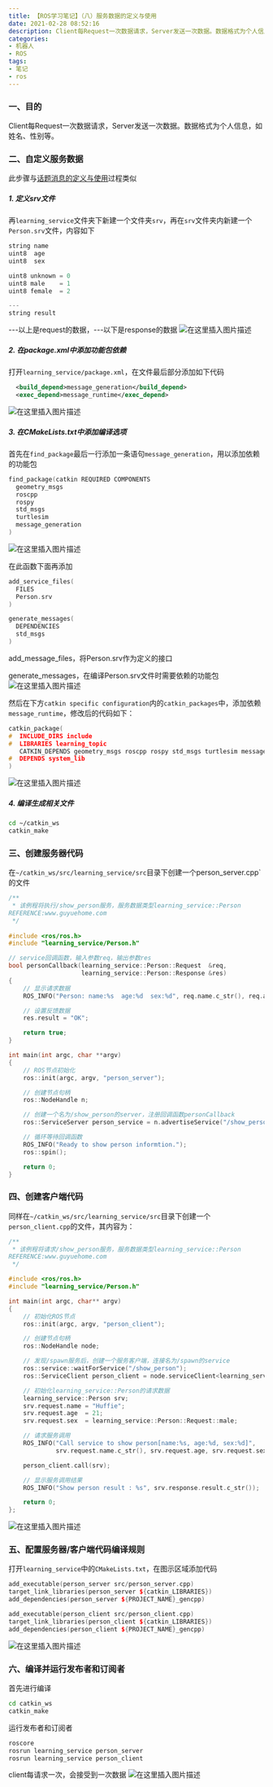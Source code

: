 ```yaml
---
title: 【ROS学习笔记】（八）服务数据的定义与使用
date: 2021-02-28 08:52:16
description: Client每Request一次数据请求，Server发送一次数据。数据格式为个人信息，如姓名、性别等。
categories:
- 机器人
- ROS
tags:
- 笔记
- ros
---
```


### 一、目的

Client每Request一次数据请求，Server发送一次数据。数据格式为个人信息，如姓名、性别等。

### 二、自定义服务数据

此步骤与[话题消息的定义与使用](https://blog.csdn.net/weixin_44543463/article/details/114108345)过程类似

##### 1. 定义srv文件

再`learning_service`文件夹下新建一个文件夹`srv`，再在`srv`文件夹内新建一个`Person.srv`文件，内容如下

```c++
string name
uint8  age
uint8  sex

uint8 unknown = 0
uint8 male    = 1
uint8 female  = 2

---
string result
```

---以上是request的数据，---以下是response的数据
![在这里插入图片描述](https://img-blog.csdnimg.cn/20210226165019544.png?x-oss-process=image/watermark,type_ZmFuZ3poZW5naGVpdGk,shadow_10,text_aHR0cHM6Ly9ibG9nLmNzZG4ubmV0L3dlaXhpbl80NDU0MzQ2Mw==,size_16,color_FFFFFF,t_70)

##### 2. 在package.xml中添加功能包依赖

打开`learning_service/package.xml`，在文件最后部分添加如下代码

```xml
  <build_depend>message_generation</build_depend>
  <exec_depend>message_runtime</exec_depend>
```
![在这里插入图片描述](https://img-blog.csdnimg.cn/20210226165101181.png?x-oss-process=image/watermark,type_ZmFuZ3poZW5naGVpdGk,shadow_10,text_aHR0cHM6Ly9ibG9nLmNzZG4ubmV0L3dlaXhpbl80NDU0MzQ2Mw==,size_16,color_FFFFFF,t_70)

##### 3. 在CMakeLists.txt中添加编译选项

首先在`find_package`最后一行添加一条语句`message_generation`，用以添加依赖的功能包

```c++
find_package(catkin REQUIRED COMPONENTS
  geometry_msgs
  roscpp
  rospy
  std_msgs
  turtlesim
  message_generation
)
```
![在这里插入图片描述](https://img-blog.csdnimg.cn/20210226165232230.png?x-oss-process=image/watermark,type_ZmFuZ3poZW5naGVpdGk,shadow_10,text_aHR0cHM6Ly9ibG9nLmNzZG4ubmV0L3dlaXhpbl80NDU0MzQ2Mw==,size_16,color_FFFFFF,t_70)

在此函数下面再添加

```c++
add_service_files(
  FILES
  Person.srv
)

generate_messages(
  DEPENDENCIES
  std_msgs
)
```

add_message_files，将Person.srv作为定义的接口

generate_messages，在编译Person.srv文件时需要依赖的功能包
![在这里插入图片描述](https://img-blog.csdnimg.cn/20210226170000400.png?x-oss-process=image/watermark,type_ZmFuZ3poZW5naGVpdGk,shadow_10,text_aHR0cHM6Ly9ibG9nLmNzZG4ubmV0L3dlaXhpbl80NDU0MzQ2Mw==,size_16,color_FFFFFF,t_70)


然后在下方`catkin specific configuration`内的`catkin_packages`中，添加依赖`message_runtime`，修改后的代码如下：

```c++
catkin_package(
#  INCLUDE_DIRS include
#  LIBRARIES learning_topic
   CATKIN_DEPENDS geometry_msgs roscpp rospy std_msgs turtlesim message_runtime
#  DEPENDS system_lib
)
```
![在这里插入图片描述](https://img-blog.csdnimg.cn/20210226165520183.png?x-oss-process=image/watermark,type_ZmFuZ3poZW5naGVpdGk,shadow_10,text_aHR0cHM6Ly9ibG9nLmNzZG4ubmV0L3dlaXhpbl80NDU0MzQ2Mw==,size_16,color_FFFFFF,t_70)

##### 4. 编译生成相关文件

```bash
cd ~/catkin_ws
catkin_make
```

### 三、创建服务器代码

在`~/catkin_ws/src/learning_service/src`目录下创建一个person_server.cpp`的文件

```c++
/**
 * 该例程将执行/show_person服务，服务数据类型learning_service::Person
REFERENCE:www.guyuehome.com
 */
 
#include <ros/ros.h>
#include "learning_service/Person.h"

// service回调函数，输入参数req，输出参数res
bool personCallback(learning_service::Person::Request  &req,
         			learning_service::Person::Response &res)
{
    // 显示请求数据
    ROS_INFO("Person: name:%s  age:%d  sex:%d", req.name.c_str(), req.age, req.sex);

	// 设置反馈数据
	res.result = "OK";

    return true;
}

int main(int argc, char **argv)
{
    // ROS节点初始化
    ros::init(argc, argv, "person_server");

    // 创建节点句柄
    ros::NodeHandle n;

    // 创建一个名为/show_person的server，注册回调函数personCallback
    ros::ServiceServer person_service = n.advertiseService("/show_person", personCallback);

    // 循环等待回调函数
    ROS_INFO("Ready to show person informtion.");
    ros::spin();

    return 0;
}
```

### 四、创建客户端代码

同样在`~/catkin_ws/src/learning_service/src`目录下创建一个`person_client.cpp`的文件，其内容为：

```c++
/**
 * 该例程将请求/show_person服务，服务数据类型learning_service::Person
REFERENCE:www.guyuehome.com
 */

#include <ros/ros.h>
#include "learning_service/Person.h"

int main(int argc, char** argv)
{
    // 初始化ROS节点
	ros::init(argc, argv, "person_client");

    // 创建节点句柄
	ros::NodeHandle node;

    // 发现/spawn服务后，创建一个服务客户端，连接名为/spawn的service
	ros::service::waitForService("/show_person");
	ros::ServiceClient person_client = node.serviceClient<learning_service::Person>("/show_person");

    // 初始化learning_service::Person的请求数据
	learning_service::Person srv;
	srv.request.name = "Huffie";
	srv.request.age  = 21;
	srv.request.sex  = learning_service::Person::Request::male;

    // 请求服务调用
	ROS_INFO("Call service to show person[name:%s, age:%d, sex:%d]", 
			 srv.request.name.c_str(), srv.request.age, srv.request.sex);

	person_client.call(srv);

	// 显示服务调用结果
	ROS_INFO("Show person result : %s", srv.response.result.c_str());

	return 0;
};
```
![在这里插入图片描述](https://img-blog.csdnimg.cn/20210226170154807.png?x-oss-process=image/watermark,type_ZmFuZ3poZW5naGVpdGk,shadow_10,text_aHR0cHM6Ly9ibG9nLmNzZG4ubmV0L3dlaXhpbl80NDU0MzQ2Mw==,size_16,color_FFFFFF,t_70)

### 五、配置服务器/客户端代码编译规则

打开`learning_service`中的`CMakeLists.txt`，在图示区域添加代码

```c++
add_executable(person_server src/person_server.cpp)
target_link_libraries(person_server ${catkin_LIBRARIES})
add_dependencies(person_server ${PROJECT_NAME}_gencpp)

add_executable(person_client src/person_client.cpp)
target_link_libraries(person_client ${catkin_LIBRARIES})
add_dependencies(person_client ${PROJECT_NAME}_gencpp)
```
![在这里插入图片描述](https://img-blog.csdnimg.cn/20210226170247867.png?x-oss-process=image/watermark,type_ZmFuZ3poZW5naGVpdGk,shadow_10,text_aHR0cHM6Ly9ibG9nLmNzZG4ubmV0L3dlaXhpbl80NDU0MzQ2Mw==,size_16,color_FFFFFF,t_70)

### 六、编译并运行发布者和订阅者

首先进行编译

```bash
cd catkin_ws
catkin_make
```

运行发布者和订阅者

```bash
roscore
rosrun learning_service person_server
rosrun learning_service person_client
```

client每请求一次，会接受到一次数据
![在这里插入图片描述](https://img-blog.csdnimg.cn/20210226170849300.png?x-oss-process=image/watermark,type_ZmFuZ3poZW5naGVpdGk,shadow_10,text_aHR0cHM6Ly9ibG9nLmNzZG4ubmV0L3dlaXhpbl80NDU0MzQ2Mw==,size_16,color_FFFFFF,t_70)